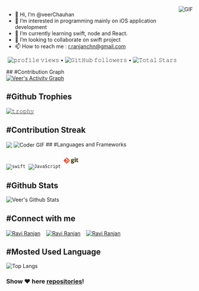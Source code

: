 <img align="right" alt="GIF" height="160px" src="https://media.giphy.com/media/du3J3cXyzhj75IOgvA/giphy.gif" />

- 👋 Hi, I’m @veerChauhan 
- 👀 I’m interested in programming mainly on iOS application development 
- 🌱 I’m currently learning swift, node and React.
- 💞️ I’m looking to collaborate on swift project
- 📫 How to reach me : r.ranjanchn@gmail.com


<p align="center">
  <img src="https://gpvc.arturio.dev/veerChauhan" alt="𝚙𝚛𝚘𝚏𝚒𝚕𝚎 𝚟𝚒𝚎𝚠𝚜"> •  
<!--   <img alt = "profile views" src="https://komarev.com/ghpvc/?username=veerChauhan&style=flat&color=brightgreen"> •    -->
  <img alt="𝙶𝚒𝚝𝙷𝚞𝚋 𝚏𝚘𝚕𝚕𝚘𝚠𝚎𝚛𝚜" src="https://img.shields.io/github/followers/veerChauhan?label=Followers&style=social"> •   
  <img src="https://img.shields.io/github/stars/veerChauhan?label=Stars" alt="𝚃𝚘𝚝𝚊𝚕 𝚂𝚝𝚊𝚛𝚜">
</p>
## #Contribution Graph
<br/>
   <a href="https://github.com/veerChauhan"><img alt="Veer's Activity Graph" src="https://activity-graph.herokuapp.com/graph?username=veerChauhan&custom_title=Contribution&theme=react-dark" /></a>
  <br/>



## #Github Trophies 

[![𝚝𝚛𝚘𝚙𝚑𝚢](https://github-profile-trophy.vercel.app/?username=veerChauhan&column=8&margin-w=15&margin-h=15&no-bg=false&no-frame=false&theme=algolia)](https://github.com/veerChauhan)


## #Contribution Streak
  <a>
    <img align="center" src="https://github-readme-streak-stats.herokuapp.com/?user=veerChauhan&theme=dark&hide_border=false"/>
  </a>

  <a>
  <img align="center" src="https://media.giphy.com/media/SWoSkN6DxTszqIKEqv/giphy.gif" alt="Coder GIF" width="600" height="500">

  </a>
 ## #Languages and Frameworks
 
<p align="left">
  <code><img src="https://github.com/abranhe/programming-languages-logos/blob/master/src/swift/swift_48x48.png" alt="swift" width="40" height="40"/></code>&nbsp;
  <code><img src="https://github.com/abranhe/programming-languages-logos/blob/master/src/javascript/javascript_48x48.png" alt="JavaScript" width="40" height="40" /></code>&nbsp;
  <code><img src="https://raw.githubusercontent.com/github/explore/80688e429a7d4ef2fca1e82350fe8e3517d3494d/topics/git/git.png" alt="git" width="40" height="40" /></code>&nbsp;
   </p>

## #Github Stats
![Veer's Github Stats](https://github-readme-stats.vercel.app/api?username=veerChauhan&theme=radical&show_icons=true)

## #Connect with me
<p align="left">
<a href="https://www.instagram.com/veer_chauhan_/" target="blank"><img align="center" src="https://cdn.jsdelivr.net/npm/simple-icons@3.0.1/icons/instagram.svg" alt="Ravi Ranjan" height="40" width="40" /></a> &nbsp;&nbsp;
<a href="https://twitter.com/b_banzara" target="blank"><img align="center" src="https://cdn.jsdelivr.net/npm/simple-icons@3.0.1/icons/twitter.svg" alt="Ravi Ranjan" height="40" width="40" /></a> &nbsp;&nbsp;
<a href="https://www.facebook.com/ravi.chn11" target="blank"><img align="center" src="https://cdn.jsdelivr.net/npm/simple-icons@3.0.1/icons/facebook.svg" alt="Ravi Ranjan" height="40" width="40" /></a> &nbsp;&nbsp;
</p>


## #Mosted Used Language

![Top Langs](https://github-readme-stats.vercel.app/api/top-langs/?username=veerChauhan&layout=compact&theme=radical&show_icons=true)

### Show ❤️ here [repositories](https://github.com/veerChauhan?tab=repositories)!




